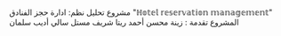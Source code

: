 مشروع تحليل نظم:
ادارة حجز الفنادق "ℍ𝕠𝕥𝕖𝕝 𝕣𝕖𝕤𝕖𝕣𝕧𝕒𝕥𝕚𝕠𝕟 𝕞𝕒𝕟𝕒𝕘𝕖𝕞𝕖𝕟𝕥"
المشروع تقدمة :
زينة محسن أحمد
ريتا شريف مستل 
سالي أديب سلمان 
